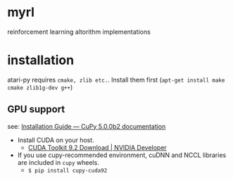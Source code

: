 # myrl
reinforcement learning altorithm implementations

# installation
atari-py requires `cmake, zlib etc.`. Install them first (`apt-get install make cmake zlib1g-dev g++`)

## GPU support
see: [Installation Guide — CuPy 5.0.0b2 documentation](http://docs-cupy.chainer.org/en/stable/install.html "Installation Guide — CuPy 5.0.0b2 documentation")

- Install CUDA on your host.
  - [CUDA Toolkit 9.2 Download | NVIDIA Developer](https://developer.nvidia.com/cuda-downloads "CUDA Toolkit 9.2 Download | NVIDIA Developer")
- If you use cupy-recommended environment, cuDNN and NCCL libraries are included in `cupy` wheels.
  - `$ pip install cupy-cuda92`
